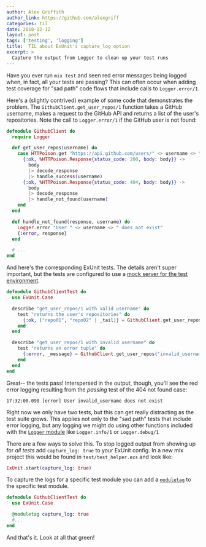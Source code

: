 ```yaml
---
author: Alex Griffith
author_link: https://github.com/alexgriff
categories: til
date: 2018-12-12
layout: post
tags: ['testing', 'logging']
title:  TIL about ExUnit's capture_log option
excerpt: >
  Capture the output from Logger to clean up your test runs
---
```


Have you ever run `mix test` and seen red error messages being logged when, in fact, all your tests are passing? This can often occur when adding test coverage for "sad path" code flows that include calls to `Logger.error/1`.

Here's a (slightly contrived) example of some code that demonstrates the problem. The `GithubClient.get_user_repos/1` function takes a GitHub username, makes a request to the GitHub API and returns a list of the user's repositories. Note the call to `Logger.error/1` if the GitHub user is not found:

```elixir
defmodule GithubClient do
  require Logger

  def get_user_repos(username) do
    case HTTPoison.get "https://api.github.com/users/" <> username <> "/repos" do
      {:ok, %HTTPoison.Response{status_code: 200, body: body}} ->
        body
        |> decode_response
        |> handle_success(username)
      {:ok, %HTTPoison.Response{status_code: 404, body: body}} ->
        body
        |> decode_response
        |> handle_not_found(username)
    end
  end

  def handle_not_found(response, username) do
    Logger.error "User " <> username <> " does not exist"
    {:error, response}
  end

  # ...
end
```

And here's the corresponding ExUnit tests. The details aren't super important, but the tests are  configured to use a [mock server for the test environment](https://medium.com/flatiron-labs/rolling-your-own-mock-server-for-testing-in-elixir-2cdb5ccdd1a0).


```elixir
defmodule GithubClientTest do
  use ExUnit.Case

  describe "get_user_repos/1 with valid username" do
    test "returns the user's repositories" do
      {:ok, ["repo01", "repo02" | _tail]} = GithubClient.get_user_repos("valid_username")
    end
  end

  describe "get_user_repos/1 with invalid username" do
    test "returns an error tuple" do
      {:error, _message} = GithubClient.get_user_repos("invalid_username")
    end
  end
end
```

Great-- the tests pass! Interspersed in the output, though, you'll see the red error logging resulting from the _passing_ test of the 404 not found case:

`17:32:00.090 [error] User invalid_username does not exist`

Right now we only have two tests, but this can get really distracting as the test suite grows. This applies not only to the "sad path" tests that include error logging, but any logging we might do using other functions included with the [`Logger` module](https://hexdocs.pm/logger/Logger.html) like `Logger.info/1` or `Logger.debug/1`


There are a few ways to solve this. To stop logged output from showing up for _all tests_ add `capture_log: true` to your ExUnit config. In a new mix project this would be found in `test/test_helper.exs` and look like:

```elixir
ExUnit.start(capture_log: true)
```

To capture the logs for a specific test module you can add a [`moduletag`](https://hexdocs.pm/ex_unit/ExUnit.Case.html#module-module-and-describe-tags) to the specific test module.

```elixir
defmodule GithubClientTest do
  use ExUnit.Case

  @moduletag capture_log: true
  #...
end
```

And that's it. Look at all that green!
